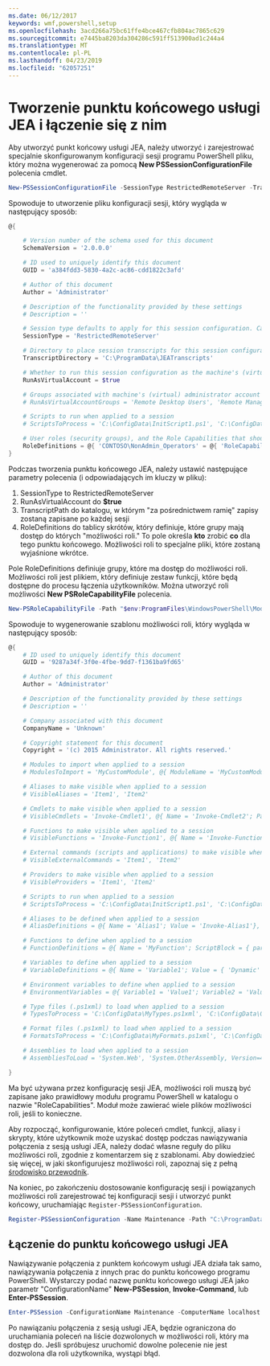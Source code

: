 ```yaml
---
ms.date: 06/12/2017
keywords: wmf,powershell,setup
ms.openlocfilehash: 3acd266a75bc61ffe4bce467cfb804ac7865c629
ms.sourcegitcommit: e7445ba8203da304286c591ff513900ad1c244a4
ms.translationtype: MT
ms.contentlocale: pl-PL
ms.lasthandoff: 04/23/2019
ms.locfileid: "62057251"
---
```

# <a name="creating-and-connecting-to-a-jea-endpoint"></a>Tworzenie punktu końcowego usługi JEA i łączenie się z nim

Aby utworzyć punkt końcowy usługi JEA, należy utworzyć i zarejestrować specjalnie skonfigurowanym konfiguracji sesji programu PowerShell pliku, który można wygenerować za pomocą **New PSSessionConfigurationFile** polecenia cmdlet.

```powershell
New-PSSessionConfigurationFile -SessionType RestrictedRemoteServer -TranscriptDirectory "C:\ProgramData\JEATranscripts" -RunAsVirtualAccount -RoleDefinitions @{ 'CONTOSO\NonAdmin_Operators' = @{ RoleCapabilities = 'Maintenance' }} -Path "$env:ProgramData\JEAConfiguration\Demo.pssc"
```

Spowoduje to utworzenie pliku konfiguracji sesji, który wygląda w następujący sposób:

```powershell
@{

    # Version number of the schema used for this document
    SchemaVersion = '2.0.0.0'

    # ID used to uniquely identify this document
    GUID = 'a384fdd3-5830-4a2c-ac86-cdd1822c3afd'

    # Author of this document
    Author = 'Administrator'

    # Description of the functionality provided by these settings
    # Description = ''

    # Session type defaults to apply for this session configuration. Can be 'RestrictedRemoteServer' (recommended), 'Empty', or 'Default'
    SessionType = 'RestrictedRemoteServer'

    # Directory to place session transcripts for this session configuration
    TranscriptDirectory = 'C:\ProgramData\JEATranscripts'

    # Whether to run this session configuration as the machine's (virtual) administrator account
    RunAsVirtualAccount = $true

    # Groups associated with machine's (virtual) administrator account
    # RunAsVirtualAccountGroups = 'Remote Desktop Users', 'Remote Management Users'

    # Scripts to run when applied to a session
    # ScriptsToProcess = 'C:\ConfigData\InitScript1.ps1', 'C:\ConfigData\InitScript2.ps1'

    # User roles (security groups), and the Role Capabilities that should be applied to them when applied to a session
    RoleDefinitions = @{ 'CONTOSO\NonAdmin_Operators' = @{ 'RoleCapabilities' = 'Maintenance' } }
}
```

Podczas tworzenia punktu końcowego JEA, należy ustawić następujące parametry polecenia (i odpowiadających im kluczy w pliku):

1. SessionType to RestrictedRemoteServer
2. RunAsVirtualAccount do **$true**
3. TranscriptPath do katalogu, w którym "za pośrednictwem ramię" zapisy zostaną zapisane po każdej sesji
4. RoleDefinitions do tablicy skrótów, który definiuje, które grupy mają dostęp do których "możliwości roli." To pole określa **kto** zrobić **co** dla tego punktu końcowego. Możliwości roli to specjalne pliki, które zostaną wyjaśnione wkrótce.

Pole RoleDefinitions definiuje grupy, które ma dostęp do możliwości roli. Możliwości roli jest plikiem, który definiuje zestaw funkcji, które będą dostępne do procesu łączenia użytkowników.
Można utworzyć roli możliwości **New PSRoleCapabilityFile** polecenia.

```powershell
New-PSRoleCapabilityFile -Path "$env:ProgramFiles\WindowsPowerShell\Modules\DemoModule\RoleCapabilities\Maintenance.psrc"
```

Spowoduje to wygenerowanie szablonu możliwości roli, który wygląda w następujący sposób:

```powershell
@{
    # ID used to uniquely identify this document
    GUID = '9287a34f-3f0e-4fbe-9dd7-f1361ba9fd65'

    # Author of this document
    Author = 'Administrator'

    # Description of the functionality provided by these settings
    # Description = ''

    # Company associated with this document
    CompanyName = 'Unknown'

    # Copyright statement for this document
    Copyright = '(c) 2015 Administrator. All rights reserved.'

    # Modules to import when applied to a session
    # ModulesToImport = 'MyCustomModule', @{ ModuleName = 'MyCustomModule'; ModuleVersion = '1.0.0.0'; GUID = '4d30d5f0-cb16-4898-812d-f20a6c596bdf' }

    # Aliases to make visible when applied to a session
    # VisibleAliases = 'Item1', 'Item2'

    # Cmdlets to make visible when applied to a session
    # VisibleCmdlets = 'Invoke-Cmdlet1', @{ Name = 'Invoke-Cmdlet2'; Parameters = @{ Name = 'Parameter1'; ValidateSet = 'Item1', 'Item2' }, @{ Name = 'Parameter2'; ValidatePattern = 'L*' } }

    # Functions to make visible when applied to a session
    # VisibleFunctions = 'Invoke-Function1', @{ Name = 'Invoke-Function2'; Parameters = @{ Name = 'Parameter1'; ValidateSet = 'Item1', 'Item2' }, @{ Name = 'Parameter2'; ValidatePattern = 'L*' } }

    # External commands (scripts and applications) to make visible when applied to a session
    # VisibleExternalCommands = 'Item1', 'Item2'

    # Providers to make visible when applied to a session
    # VisibleProviders = 'Item1', 'Item2'

    # Scripts to run when applied to a session
    # ScriptsToProcess = 'C:\ConfigData\InitScript1.ps1', 'C:\ConfigData\InitScript2.ps1'

    # Aliases to be defined when applied to a session
    # AliasDefinitions = @{ Name = 'Alias1'; Value = 'Invoke-Alias1'}, @{ Name = 'Alias2'; Value = 'Invoke-Alias2'}

    # Functions to define when applied to a session
    # FunctionDefinitions = @{ Name = 'MyFunction'; ScriptBlock = { param($MyInput) $MyInput } }

    # Variables to define when applied to a session
    # VariableDefinitions = @{ Name = 'Variable1'; Value = { 'Dynamic' + 'InitialValue' } }, @{ Name = 'Variable2'; Value = 'StaticInitialValue' }

    # Environment variables to define when applied to a session
    # EnvironmentVariables = @{ Variable1 = 'Value1'; Variable2 = 'Value2' }

    # Type files (.ps1xml) to load when applied to a session
    # TypesToProcess = 'C:\ConfigData\MyTypes.ps1xml', 'C:\ConfigData\OtherTypes.ps1xml'

    # Format files (.ps1xml) to load when applied to a session
    # FormatsToProcess = 'C:\ConfigData\MyFormats.ps1xml', 'C:\ConfigData\OtherFormats.ps1xml'

    # Assemblies to load when applied to a session
    # AssembliesToLoad = 'System.Web', 'System.OtherAssembly, Version=4.0.0.0, Culture=neutral, PublicKeyToken=b03f5f7f11d50a3a'

}
```

Ma być używana przez konfigurację sesji JEA, możliwości roli muszą być zapisane jako prawidłowy modułu programu PowerShell w katalogu o nazwie "RoleCapabilities". Moduł może zawierać wiele plików możliwości roli, jeśli to konieczne.

Aby rozpocząć, konfigurowanie, które poleceń cmdlet, funkcji, aliasy i skrypty, które użytkownik może uzyskać dostęp podczas nawiązywania połączenia z sesją usługi JEA, należy dodać własne reguły do pliku możliwości roli, zgodnie z komentarzem się z szablonami. Aby dowiedzieć się więcej, w jaki skonfigurujesz możliwości roli, zapoznaj się z pełną [środowisko przewodnik](http://aka.ms/JEA).

Na koniec, po zakończeniu dostosowanie konfigurację sesji i powiązanych możliwości roli zarejestrować tej konfiguracji sesji i utworzyć punkt końcowy, uruchamiając `Register-PSSessionConfiguration`.

```powershell
Register-PSSessionConfiguration -Name Maintenance -Path "C:\ProgramData\JEAConfiguration\Demo.pssc"
```

## <a name="connect-to-a-jea-endpoint"></a>Łączenie do punktu końcowego usługi JEA

Nawiązywanie połączenia z punktem końcowym usługi JEA działa tak samo, nawiązywania połączenia z innych prac do punktu końcowego programu PowerShell.
Wystarczy podać nazwę punktu końcowego usługi JEA jako parametr "ConfigurationName" **New-PSSession**, **Invoke-Command**, lub **Enter-PSSession**.

```powershell
Enter-PSSession -ConfigurationName Maintenance -ComputerName localhost
```

Po nawiązaniu połączenia z sesją usługi JEA, będzie ograniczona do uruchamiania poleceń na liście dozwolonych w możliwości roli, który ma dostęp do. Jeśli spróbujesz uruchomić dowolne polecenie nie jest dozwolona dla roli użytkownika, wystąpi błąd.